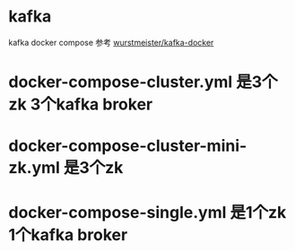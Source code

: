 # kafka
kafka docker compose 参考 [wurstmeister/kafka-docker](https://github.com/wurstmeister/kafka-docker)

# docker-compose-cluster.yml 是3个zk 3个kafka broker
# docker-compose-cluster-mini-zk.yml 是3个zk
# docker-compose-single.yml 是1个zk 1个kafka broker

